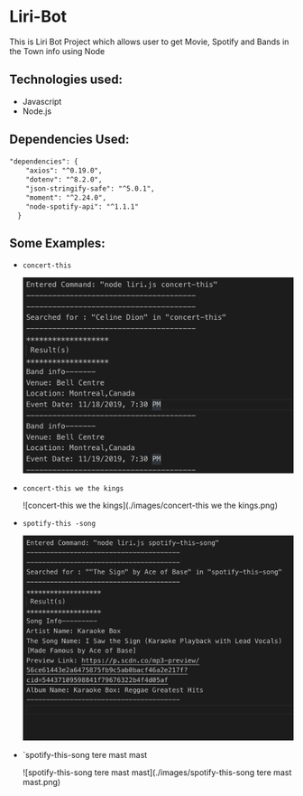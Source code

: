 # Liri-Bot
This is Liri Bot Project which allows user to get Movie, Spotify and Bands in the Town info using Node

## Technologies used:

- Javascript
- Node.js

## Dependencies Used: 

```
"dependencies": {
    "axios": "^0.19.0",
    "dotenv": "^8.2.0",
    "json-stringify-safe": "^5.0.1",
    "moment": "^2.24.0",
    "node-spotify-api": "^1.1.1"
  }
```
## Some Examples:

- `concert-this`

    ![concert-this](./images/concert-this.png)
- `concert-this we the kings`

    ![concert-this we the kings](./images/concert-this we the kings.png)
- `spotify-this -song`

    ![spotify-this-song](./images/spotify-this-song.png)
- `spotify-this-song tere mast mast
    
    ![spotify-this-song tere mast mast](./images/spotify-this-song tere mast mast.png)
